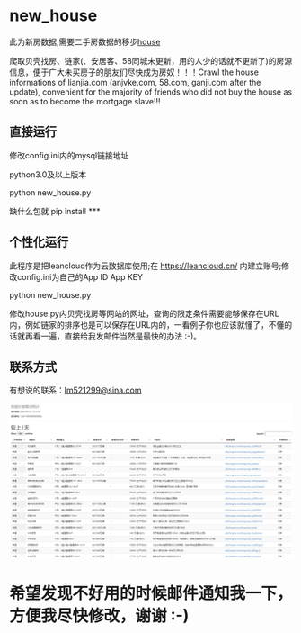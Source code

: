 # new_house
此为新房数据,需要二手房数据的移步[house](https://github.com/tree-branch/house)

爬取贝壳找房、链家(、安居客、58同城未更新，用的人少的话就不更新了)的房源信息，便于广大未买房子的朋友们尽快成为房奴！！！Crawl the house informations of lianjia.com (anjvke.com, 58.com, ganji.com after the update), convenient for the majority of friends who did not buy the house as soon as to become the mortgage slave!!!

## 直接运行
修改config.ini内的mysql链接地址

python3.0及以上版本

python new_house.py

缺什么包就 pip install ***

## 个性化运行
此程序是把leancloud作为云数据库使用;在 https://leancloud.cn/ 内建立账号;修改config.ini为自己的App ID App KEY

python new_house.py

修改house.py内贝壳找房等网站的网址，查询的限定条件需要能够保存在URL内，例如链家的排序也是可以保存在URL内的，一看例子你也应该就懂了，不懂的话就再看一遍，直接给我发邮件当然是最快的办法 :-)。

## 联系方式
有想说的联系：lm521299@sina.com

![](https://github.com/tree-branch/_image/blob/master/img002.png)

# 希望发现不好用的时候邮件通知我一下，方便我尽快修改，谢谢 :-)